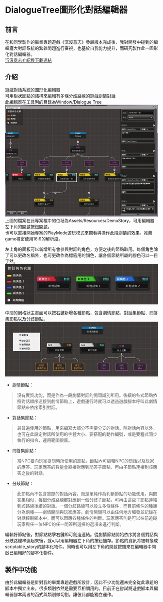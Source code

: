DialogueTree圖形化對話編輯器
=====

## 前言
在和同學製作的畢業專題遊戲《沉沒意志》參展版本完成後，我對開發中碰到的編輯龐大對話系統的繁雜問題進行審視，也基於自我能力提升，而研究製作此一圖形化對話編輯器。\
[沉沒意志介紹與下載連結](https://kdkd44223.wixsite.com/website/blank-1)



## 介紹
遊戲對話系統的圖形化編輯器\
可用樹狀節點的結構來編輯有多條分歧路線的遊戲劇情對話\
此編輯器在工具列的目錄為Window/Dialogue Tree\
![image](https://github.com/StupidBute/DialogueTree/blob/master/DialogueTree0.jpg)
上圖的檔案在此專案檔中的位址為Assets/Resources/DemoStory，可用編輯器左下角的開啟按鈕開啟。\
也可以直接開始專案的PlayMode遊玩模式來觀看與操作此段劇情的效果。推薦game視窗使用16:9的解析度。


左上角的面板可以新增所有會參與對話的角色，方便之後的節點取用。每個角色除了可以更改名稱外，也可更改作為標籤用的顏色，讓各個節點所屬的腳色可以一目了然。
![image](https://github.com/StupidBute/DialogueTree/blob/master/DialogueTree1.JPG)


中間的網格狀主畫面可以按右鍵新增各種節點，包含劇情節點、對話集節點、問答集節點以及分歧節點。
![image](https://github.com/StupidBute/DialogueTree/blob/cbfd62fd8a1365ef55c303fac495b46091054d94/DialogueTree2.jpg)

* 劇情節點：
>沒有實質功能，而是作為一段劇情對話的開頭識別所用。後續的各式節點依照對話順序連接到劇情節點上，遊戲運行時就可以透過遊戲腳本呼叫此劇情節點來依序索引對話。

* 對話集節點：
>最普遍使用的節點，用來編寫大部分不需要分支的對話。除對話內容以外，也可在此設定對話所使用的字體大小、要搭配的動作編號，或是要程式同步執行的指令，運用範圍很廣。

* 問答集節點：
>當NPC要向玩家提問時所使用的節點，節點內可編輯NPC的問話以及玩家的應答。玩家應答的數量會直接對應到問答子節點，再由子節點連接到該應答之後的對話。

* 分歧節點：
>此節點內不包含實際的對話內容，而是單純作為判斷節點的功能使用。與問答集相似，每個分歧路線都對應到一個分歧子節點，可再由這些子節點連結到該路線後續的對話。一個分歧路線可以設立多條條件，而目前條件的種類分為兩種——劇情開關與玩家應答。劇情開關可以由任何地方觸發並記錄在對話控制腳本中，而可以因應各種條件的判斷。玩家應答則是可以往前追蹤玩家與任一位NPC的任一問答所選擇的選項來進行判斷。


編輯好節點後，對節點點擊右鍵即可創造連結。從劇情節點開始依序將各個對話與分歧路線串連起來後，就可以用編輯器左下角的按鈕儲存。節點的資訊將被轉換成scriptable_story的腳本化物件。同時也可以用左下角的開啟按鈕來在編輯器中開啟已編輯好的腳本化物件。



## 製作中功能
由於此編輯器是針對我的畢業專題遊戲所設計，因此不少功能還未完全從此專題的腳本中獨立出來，很多類別依然是需要互相調用的。目前正在嘗試將遊戲腳本與編輯器腳本兩者的函式與類別做切割，讓彼此都能獨立運作。
